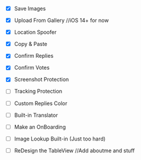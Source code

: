 - [x] Save Images

- [x] Upload From Gallery //iOS 14+ for now

- [x] Location Spoofer

- [x] Copy & Paste

- [x] Confirm Replies

- [x] Confirm Votes

- [x] Screenshot Protection

- [ ] Tracking Protection

- [ ] Custom Replies Color

- [ ] Built-in Translator

- [ ] Make an OnBoarding

- [ ] Image Lookup Built-in (Just too hard)

- [ ] ReDesign the TableView //Add aboutme and stuff


